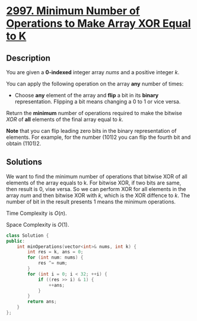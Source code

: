 # [2997. Minimum Number of Operations to Make Array XOR Equal to K](https://leetcode.com/problems/minimum-number-of-operations-to-make-array-xor-equal-to-k)

## Description
You are given a **0-indexed** integer array $nums$ and a positive integer $k$.

You can apply the following operation on the array **any** number of times:

- Choose **any** element of the array and **flip** a bit in its **binary** representation. Flipping a bit means changing a $0$ to $1$ or vice versa.

Return the **minimum** number of operations required to make the bitwise $XOR$ of **all** elements of the final array equal to $k$.

**Note** that you can flip leading zero bits in the binary representation of elements. For example, for the number $(101)2$ you can flip the fourth bit and obtain $(1101)2$.


## Solutions
We want to find the minimum number of operations that bitwise XOR of all elements of the array equals to k. For bitwise XOR, if two bits are same, then result is 0, vise versa. So we can perform XOR for all elements in the array $num$ and then bitwise XOR with $k$, which is the XOR diffence to $k$. The number of bit in the result presents 1 means the minimum operations.

Time Complexity is $O(n)$.

Space Complexity is $O(1)$.

<!-- tabs:start -->

```cpp
class Solution {
public:
    int minOperations(vector<int>& nums, int k) {
        int res = k, ans = 0;
        for (int num: nums) {
            res ^= num;
        }
        for (int i = 0; i < 32; ++i) {
            if ((res >> i) & 1) {
                ++ans;
            }
        }
        return ans;
    }
};
```

<!-- tabs:end -->

<!-- end -->
